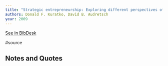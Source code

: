 ```yaml
---
title: "Strategic entrepreneurship: Exploring different perspectives of an emerging concept."
authors: Donald F. Kuratko, David B. Audretsch
year: 2009
---
```

[See in BibDesk](x-bdsk://Kuratko-2009ac)

#source

## Notes and Quotes


